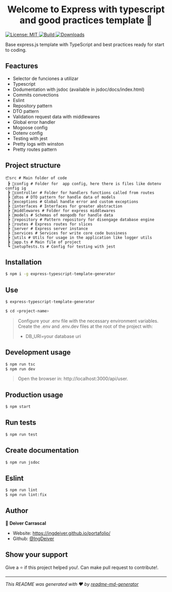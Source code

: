 <h1 align="center">Welcome to Express with typescript and good practices template 👋</h1>
<p>
  <a href="#" target="_blank">
    <img alt="License: MIT" src="https://img.shields.io/badge/License-MIT-yellow.svg" />
  </a>
   <a href="#" target="_blank">
    <img alt="Build" src="https://img.shields.io/travis/IngDeiver/express-typescript-template-generator" />
  </a>
   <a href="#" target="_blank">
    <img alt="Downloads" src="https://img.shields.io/jsdelivr/npm/hw/express-typescript-template-generator" />
  </a>
  
</p>

Base express.js template with TypeScript and  best practices ready for start to coding.

## Feactures 
- Selector de funciones a utilizar
- Typescript
- Dodumentation with jsdoc (available in jsdoc/docs/index.html)
- Commits convections
- Eslint
- Repository pattern
- DTO pattern
- Validation request data with middlewares
- Global error handler
- Mogoose config
- Dotenv config
- Testing with jest
- Pretty logs with winston
- Pretty routes pattern

## Project structure
```
📦src # Main folder of code
 ┣ 📂config # Folder for  app config, here there is files like dotenv config ig 
 ┣ 📂controller # Folder for handlers functions called from routes
 ┣ 📂dtos # DTO pattern for handle data of models
 ┣ 📂exceptions # Global handle error and custom exceptions
 ┣ 📂interfaces # Interfaces for greater abstraction
 ┣ 📂middlewares # Folder for express middlewares
 ┣ 📂models # Schemas of mongodb for handle data
 ┣ 📂repository # Pattern repository for disengage database engine
 ┣ 📂routes # Express routes for slices
 ┣ 📂server # Express server instance
 ┣ 📂services # Services for write core code bussiness
 ┣ 📂utils # Utils for usage in the application like logger utils
 ┣ 📜app.ts # Main file of project
 ┗ 📜setupTests.ts # Config for testing with jest
```

## Installation
```sh
$ npm i -g express-typescript-template-generator
```

## Use
```sh
$ express-typescript-template-generator
```
```sh
$ cd <project-name>
```
> Configure your .env file with the necessary environment variables.
> Create the .env and .env.dev files at the root of the project with:
> - DB_URI=your database uri

## Development usage

```sh
$ npm run tsc
$ npm run dev
```
> Open the browser in: http://localhost:3000/api/user.

## Production usage

```sh
$ npm start
```

## Run tests

```sh
$ npm run test
```

## Create documentation

```sh
$ npm run jsdoc
```

## Eslint

```sh
$ npm run lint
$ npm run lint:fix
```

## Author

👤 **Deiver Carrascal**

* Website: https://ingdeiver.github.io/portafolio/
* Github: [@IngDeiver](https://github.com/IngDeiver)

## Show your support

Give a ⭐️ if this project helped you!.
Can make pull request to contribute!.

***
_This README was generated with ❤️ by [readme-md-generator](https://github.com/kefranabg/readme-md-generator)_